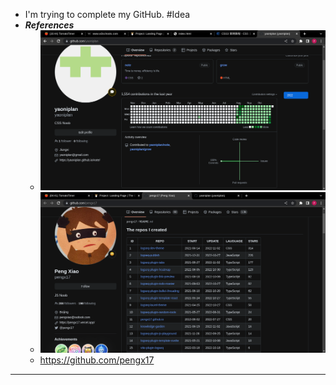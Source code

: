 - I'm trying to complete my GitHub. #Idea
- ***References***
    - ![image.png](./assets/image_1667689932734_0.png)
    - ![image.png](./assets/image_1667524928897_0.png)
    - https://github.com/pengx17
- ---
